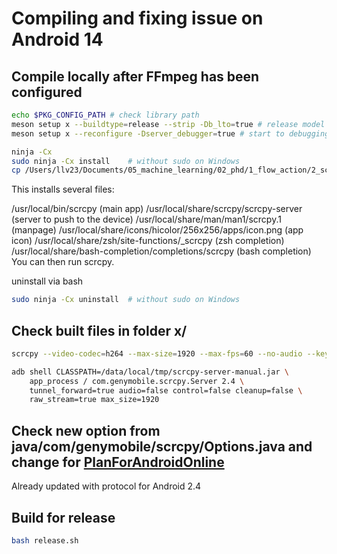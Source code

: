 # Compiling and fixing issue on Android 14

## Compile locally after FFmpeg has been configured

```bash
echo $PKG_CONFIG_PATH # check library path
meson setup x --buildtype=release --strip -Db_lto=true # release model
meson setup x --reconfigure -Dserver_debugger=true # start to debugging

ninja -Cx
sudo ninja -Cx install    # without sudo on Windows
cp /Users/llv23/Documents/05_machine_learning/02_phd/1_flow_action/2_screen_to_web/scrcpy/x/server/scrcpy-server /Users/llv23/Documents/05_machine_learning/02_phd/1_flow_action/PlanForAndroidOnline/asynch/scrcpy-server-v2.4
```

This installs several files:

/usr/local/bin/scrcpy (main app)
/usr/local/share/scrcpy/scrcpy-server (server to push to the device)
/usr/local/share/man/man1/scrcpy.1 (manpage)
/usr/local/share/icons/hicolor/256x256/apps/icon.png (app icon)
/usr/local/share/zsh/site-functions/_scrcpy (zsh completion)
/usr/local/share/bash-completion/completions/scrcpy (bash completion)
You can then run scrcpy.

uninstall via bash

```bash
sudo ninja -Cx uninstall  # without sudo on Windows
```

## Check built files in folder x/

```bash
scrcpy --video-codec=h264 --max-size=1920 --max-fps=60 --no-audio --keyboard=uhid

adb shell CLASSPATH=/data/local/tmp/scrcpy-server-manual.jar \
    app_process / com.genymobile.scrcpy.Server 2.4 \
    tunnel_forward=true audio=false control=false cleanup=false \
    raw_stream=true max_size=1920
```

## Check new option from java/com/genymobile/scrcpy/Options.java and change for [PlanForAndroidOnline](https://github.com/llv22/PlanForAndroidOnline/blob/develop/asynch/controller.py)

Already updated with protocol for Android 2.4

## Build for release

```bash
bash release.sh
```